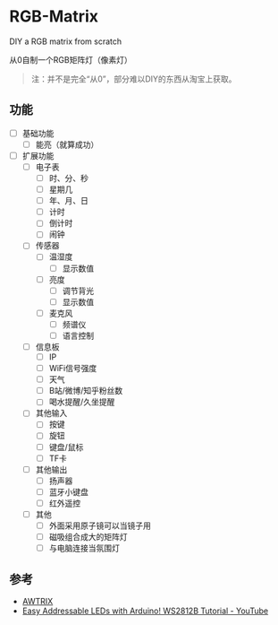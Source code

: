 # RGB-Matrix

DIY a RGB matrix from scratch

从0自制一个RGB矩阵灯（像素灯）

> 注：并不是完全“从0”，部分难以DIY的东西从淘宝上获取。

## 功能

- [ ] 基础功能
  - [ ] 能亮（就算成功）
- [ ] 扩展功能
  - [ ] 电子表
    - [ ] 时、分、秒
    - [ ] 星期几
    - [ ] 年、月、日
    - [ ] 计时
    - [ ] 倒计时
    - [ ] 闹钟
  - [ ] 传感器
    - [ ] 温湿度
      - [ ] 显示数值
    - [ ] 亮度
      - [ ] 调节背光
      - [ ] 显示数值
    - [ ] 麦克风
      - [ ] 频谱仪
      - [ ] 语言控制
  - [ ] 信息板
    - [ ] IP
    - [ ] WiFi信号强度
    - [ ] 天气
    - [ ] B站/微博/知乎粉丝数
    - [ ] 喝水提醒/久坐提醒
  - [ ] 其他输入
    - [ ] 按键
    - [ ] 旋钮
    - [ ] 键盘/鼠标
    - [ ] TF卡
  - [ ] 其他输出
    - [ ] 扬声器
    - [ ] 蓝牙小键盘
    - [ ] 红外遥控
  - [ ] 其他
    - [ ] 外面采用原子镜可以当镜子用
    - [ ] 磁吸组合成大的矩阵灯
    - [ ] 与电脑连接当氛围灯

## 参考

- [AWTRIX](https://awtrixdocs.blueforcer.de/)
- [Easy Addressable LEDs with Arduino! WS2812B Tutorial - YouTube](https://youtu.be/VAa4duqMrgs)
